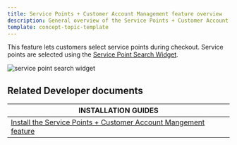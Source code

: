 ```yaml
---
title: Service Points + Customer Account Management feature overview
description: General overview of the Service Points + Customer Account Management feature
template: concept-topic-template
---
```


This feature lets customers select service points during checkout. Service points are selected using the [Service Point Search Widget](/docs/pbc/all/service-point-management/{{page.version}}/unified-commerce/service-points-feature-overview.html#service-points-on-the-storefront).

![service point search widget](https://spryker.s3.eu-central-1.amazonaws.com/docs/pbc/all/service-point-management/unified-commerce/service-points-feature-overview.md/service-point-search.png)

## Related Developer documents

| INSTALLATION GUIDES |
| - |
| [Install the Service Points + Customer Account Mangement feature](/docs/pbc/all/service-point-management/{{page.version}}/unified-commerce/install-features/install-the-service-points-customer-account-management-feature.html) |

